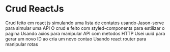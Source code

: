 # Crud ReactJs
Crud feito em react js simulando uma lista de contatos usando Jason-serve para simular uma API
O crud e feito com styled-components para estilizar o pagina
Usando axios para manipular API com metodos HTTP
Usei uuid para gerar um novo ID ao cria um novo contao
Usando react router para manipular rotas
